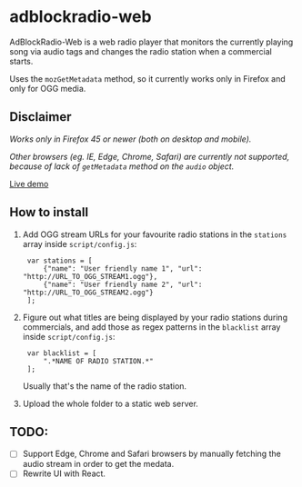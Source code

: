 # adblockradio-web

AdBlockRadio-Web is a web radio player that monitors the currently playing song via
audio tags and changes the radio station when a commercial starts.

Uses the `mozGetMetadata` method, so it currently works only in Firefox and only for OGG media.

## Disclaimer

*Works only in Firefox 45 or newer (both on desktop and mobile).*

*Other browsers (eg. IE, Edge, Chrome, Safari) are currently not supported, because of lack of `getMetadata` method on the `audio` object.*

[Live demo](https://quasoft.github.io/adblockradio-web/)

## How to install

1. Add OGG stream URLs for your favourite radio stations in the `stations` array inside `script/config.js`:

        var stations = [
            {"name": "User friendly name 1", "url": "http://URL_TO_OGG_STREAM1.ogg"},
            {"name": "User friendly name 2", "url": "http://URL_TO_OGG_STREAM2.ogg"}
        ];

2. Figure out what titles are being displayed by your radio stations during commercials, and add those as regex patterns in the `blacklist` array inside `script/config.js`:

        var blacklist = [
            ".*NAME OF RADIO STATION.*"
        ];

    Usually that's the name of the radio station.

3. Upload the whole folder to a static web server.

## TODO:

- [ ] Support Edge, Chrome and Safari browsers by manually fetching the audio stream in order to get the medata.
- [ ] Rewrite UI with React.
